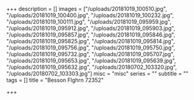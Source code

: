 +++
description = []
images = ["/uploads/20181019_100510.jpg", "/uploads/20181019_100400.jpg", "/uploads/20181019_100232.jpg", "/uploads/20181019_100111.jpg", "/uploads/20181019_095959.jpg", "/uploads/20181019_095912.jpg", "/uploads/20181019_095903.jpg", "/uploads/20181019_095857.jpg", "/uploads/20181019_095846.jpg", "/uploads/20181019_095825.jpg", "/uploads/20181019_095814.jpg", "/uploads/20181019_095756.jpg", "/uploads/20181019_095750.jpg", "/uploads/20181019_095732.jpg", "/uploads/20181019_095707.jpg", "/uploads/20181019_095653.jpg", "/uploads/20181019_095639.jpg", "/uploads/20181019_095632.jpg", "/uploads/20180702_103320.jpg", "/uploads/20180702_103303.jpg"]
misc = "misc"
series = ""
subtitle = ""
tags = []
title = "Besson Flghrn 72352"

+++
